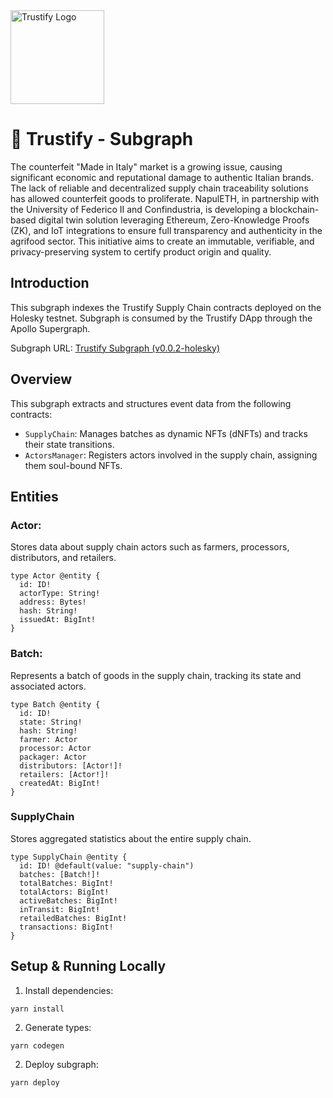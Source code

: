 <img src="https://github.com/user-attachments/assets/ae339287-07d8-4304-a7ff-af584181f27e" alt="Trustify Logo" height="150">

# 📡 Trustify - Subgraph
The counterfeit "Made in Italy" market is a growing issue, causing significant economic and reputational damage to authentic Italian brands. The lack of reliable and decentralized supply chain traceability solutions has allowed counterfeit goods to proliferate. NapulETH, in partnership with the University of Federico II and Confindustria, is developing a blockchain-based digital twin solution leveraging Ethereum, Zero-Knowledge Proofs (ZK), and IoT integrations to ensure full transparency and authenticity in the agrifood sector. This initiative aims to create an immutable, verifiable, and privacy-preserving system to certify product origin and quality.

## Introduction
This subgraph indexes the Trustify Supply Chain contracts deployed on the Holesky testnet. Subgraph is consumed by the Trustify DApp through the Apollo Supergraph.

Subgraph URL: [Trustify Subgraph (v0.0.2-holesky)](https://subgraphs.alchemy.com/subgraphs/11380/versions/39780)

## Overview
This subgraph extracts and structures event data from the following contracts:
- `SupplyChain`: Manages batches as dynamic NFTs (dNFTs) and tracks their state transitions.
- `ActorsManager`: Registers actors involved in the supply chain, assigning them soul-bound NFTs.

## Entities
### Actor:
Stores data about supply chain actors such as farmers, processors, distributors, and retailers.
```gql
type Actor @entity {
  id: ID!
  actorType: String!
  address: Bytes!
  hash: String!
  issuedAt: BigInt!
}
```

### Batch:
Represents a batch of goods in the supply chain, tracking its state and associated actors.
```gql
type Batch @entity {
  id: ID!
  state: String!
  hash: String!
  farmer: Actor
  processor: Actor
  packager: Actor
  distributors: [Actor!]!
  retailers: [Actor!]!
  createdAt: BigInt!
}
```

### SupplyChain
Stores aggregated statistics about the entire supply chain.
```gql
type SupplyChain @entity {
  id: ID! @default(value: "supply-chain")
  batches: [Batch!]!
  totalBatches: BigInt!
  totalActors: BigInt!
  activeBatches: BigInt!
  inTransit: BigInt!
  retailedBatches: BigInt!
  transactions: BigInt!
}
```

## Setup & Running Locally
1. Install dependencies:
```
yarn install
```
2. Generate types:
```
yarn codegen
```
2. Deploy subgraph:
```
yarn deploy
```